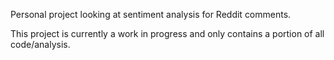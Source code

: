 Personal project looking at sentiment analysis for Reddit comments.

This project is currently a work in progress and only contains a portion of all code/analysis.


